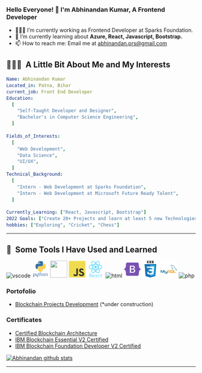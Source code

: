 ### Hello Everyone! 👋 I'm Abhinandan Kumar, A Frontend Developer

- 👨🏻‍💻 I’m currently working as Frontend Developer at Sparks Foundation.
- 🔬 I’m currently learning about <b>Azure, React, Javascript, Bootstrap.</b>
- 📫 How to reach me: Email me at abhinandan.prs@gmail.com
<!--
---
| <a href="https://github.com/abhinandan2905"><img align="center" src="https://github-readme-stats.vercel.app/api?username=abhinandan2905&show_icons=true&include_all_commits=true&theme=buefy&hide_border=true&count_private=true" alt="Abhinandan github stats" /></a> | <a href="https://github.com/Nanra"><img align="center" src="https://github-readme-stats.vercel.app/api/top-langs/?username=abhinandan2905&layout=compact&theme=buefy&hide_border=true&langs_count=8&count_private=true" /></a> |
| ------------- | ------------- |

---
-->
<h2> 👨🏻‍💻 &nbsp;A Little Bit About Me and My Interests</h2>

```yaml
Name: Abhinandan Kumar
Located_in: Patna, Bihar
current_job: Front End Developer
Education:
  [
    "Self-Taught Developer and Designer",
    "Bachelor's in Computer Science Engineering",
  ]

Fields_of_Interests:
  [
    "Web Development",
    "Data Science",
    "UI/UX",
  ]
Technical_Background:
  [
    "Intern - Web Development at Sparks Foundation",
    "Intern - Web Development at Microsoft Future Ready Talent",
  ]
  
Currently_Learning: ["React, Javascript, Bootstrap"]
2022 Goals: ["Create 20+ Projects and learn at least 5 new Technologies."]
hobbies: ["Exploring", "Cricket", "Chess"]
```
  
---  
  
<h2> 🚀 &nbsp;Some Tools I Have Used and Learned</h2>
<p align="left">
<img src="https://cdn.jsdelivr.net/gh/devicons/devicon/icons/vscode/vscode-original.svg" alt="vscode" width="45" height="45"/>
<img src="https://raw.githubusercontent.com/devicons/devicon/master/icons/python/python-original-wordmark.svg" alt="python" width="45" height="45" />
<img src="https://cdn.jsdelivr.net/gh/devicons/devicon/icons/cplusplus/cplusplus-original.svg" width="45" height="45"/>
<img src="https://raw.githubusercontent.com/devicons/devicon/master/icons/javascript/javascript-original.svg" alt="javascript" width="45" height="45" />
<img src="https://raw.githubusercontent.com/devicons/devicon/master/icons/react/react-original-wordmark.svg" alt="react" width="45" height="45" />
<img src="https://cdn.jsdelivr.net/gh/devicons/devicon/icons/html5/html5-original.svg" alt="html" width="45" height="45"/>
<img src="https://raw.githubusercontent.com/devicons/devicon/master/icons/bootstrap/bootstrap-plain.svg" alt="bootstrap" width="45" height="45" />
<img src="https://raw.githubusercontent.com/devicons/devicon/master/icons/css3/css3-original-wordmark.svg" alt="css3" width="45" height="45" />
<img src="https://raw.githubusercontent.com/devicons/devicon/master/icons/mysql/mysql-original-wordmark.svg" alt="mysql" width="45" height="45" />
<img src="https://cdn.jsdelivr.net/gh/devicons/devicon/icons/php/php-original.svg" alt="php" width="45" height="45"/>
</p>

### Portofolio
* [Blockchain Projects Development](https://github.com/Nanra/Nanra/blob/main/blockchain-dev.md) (*under construction)

### Certificates
* [Certified Blockchain Architecture](https://www.credential.net/9d1345a7-9116-4883-a664-1fad1e8fbc48#gs.3oeb87)
* [IBM Blockchain Essential V2 Certified](https://www.credly.com/badges/fa7c9ce3-dc3a-441c-96b2-277387a5f9d5)
* [IBM Blockchain Foundation Developer V2 Certified](https://www.credly.com/badges/3f046a2f-0701-4dd3-9ed6-eef01bfcc540/public_url)

<a href="https://github.com/abhinandan2905"><img align="center" src="https://github-readme-stats.vercel.app/api?username=abhinandan2905&show_icons=true&include_all_commits=true&theme=swift&hide_border=true&count_private=true" alt="Abhinandan github stats" /></a>

---

